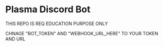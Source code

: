 # Plasma Discord Bot 

THIS REPO IS REQ EDUCATION PURPOSE ONLY

CHNAGE "BOT_TOKEN" AND "WEBHOOK_URL_HERE" TO YOUR TOKEN AND URL
